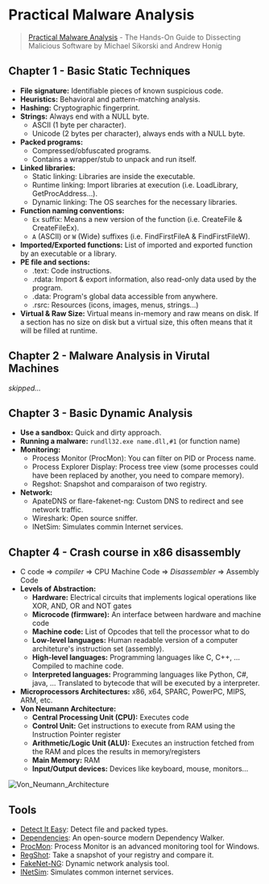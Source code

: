 # Practical Malware Analysis

> [Practical Malware Analysis](https://nostarch.com/malware) - The Hands-On Guide to Dissecting Malicious Software by Michael Sikorski and Andrew Honig

## Chapter 1 - Basic Static Techniques

- **File signature:** Identifiable pieces of known suspicious code.
- **Heuristics:** Behavioral and pattern-matching analysis.
- **Hashing:** Cryptographic fingerprint.
- **Strings:** Always end with a NULL byte.
    - ASCII (1 byte per character).
    - Unicode (2 bytes per character), always ends with a NULL byte.
- **Packed programs:**
    - Compressed/obfuscated programs.
    - Contains a wrapper/stub to unpack and run itself.
- **Linked libraries:**
    - Static linking: Libraries are inside the executable.
    - Runtime linking: Import libraries at execution (i.e. LoadLibrary, GetProcAddress...).
    - Dynamic linking: The OS searches for the necessary libraries.
- **Function naming conventions:**
    - `Ex` suffix: Means a new version of the function (i.e. CreateFile & CreateFileEx).
    - `A` (ASCII) or `W` (Wide) suffixes (i.e. FindFirstFileA & FindFirstFileW).
- **Imported/Exported functions:** List of imported and exported function by an executable or a library.
- **PE file and sections:**
    - .text: Code instructions.
    - .rdata: Import & export information, also read-only data used by the program.
    - .data: Program's global data accessible from anywhere.
    - .rsrc: Resources (icons, images, menus, strings...)
- **Virtual & Raw Size:** Virtual means in-memory and raw means on disk. If a section has no size on disk but a virtual size, this often means that it will be filled at runtime.

## Chapter 2 - Malware Analysis in Virutal Machines

*skipped...*

## Chapter 3 - Basic Dynamic Analysis

- **Use a sandbox:** Quick and dirty approach.
- **Running a malware:** `rundll32.exe name.dll,#1` (or function name)
- **Monitoring:**
    - Process Monitor (ProcMon): You can filter on PID or Process name.
    - Process Explorer Display: Process tree view (some processes could have been replaced by another, you need to compare memory).
    - Regshot: Snapshot and comparaison of two registry.
- **Network:**
    - ApateDNS or flare-fakenet-ng: Custom DNS to redirect and see network traffic.
    - Wireshark: Open source sniffer.
    - INetSim: Simulates commin Internet services.

## Chapter 4 - Crash course in x86 disassembly

- C code => *compiler* => CPU Machine Code => *Disassembler* => Assembly Code
- **Levels of Abstraction:**
    - **Hardware:** Electrical circuits that implements logical operations like XOR, AND, OR and NOT gates
    - **Microcode (firmware):** An interface between hardware and machine code
    - **Machine code:** List of Opcodes that tell the processor what to do
    - **Low-level languages:** Human readable version of a computer architeture's instruction set (assembly).
    - **High-level languages:** Programming languages like C, C++, ... Compiled to machine code.
    - **Interpreted languages:** Programming languages like Python, C#, java, ... Translated to bytecode that will be executed by a interpreter.
- **Microprocessors Architectures:** x86, x64, SPARC, PowerPC, MIPS, ARM, etc.
- **Von Neumann Architecture:**
    - **Central Processing Unit (CPU):** Executes code
    - **Control Unit:** Get instructions to execute from RAM using the Instruction Pointer register
    - **Arithmetic/Logic Unit (ALU):** Executes an instruction fetched from the RAM and plces the results in memory/registers
    - **Main Memory:** RAM
    - **Input/Output devices:** Devices like keyboard, mouse, monitors... 

![Von_Neumann_Architecture](https://upload.wikimedia.org/wikipedia/commons/thumb/e/e5/Von_Neumann_Architecture.svg/1920px-Von_Neumann_Architecture.svg.png)

## Tools

- [Detect It Easy](https://github.com/horsicq/Detect-It-Easy): Detect file and packed types.
- [Dependencies](https://github.com/lucasg/Dependencies): An open-source modern Dependency Walker.
- [ProcMon](https://learn.microsoft.com/en-us/sysinternals/downloads/procmon): Process Monitor is an advanced monitoring tool for Windows.
- [RegShot](https://github.com/Seabreg/Regshot): Take a snapshot of your registry and compare it.
- [FakeNet-NG](https://github.com/mandiant/flare-fakenet-ng): Dynamic network analysis tool. 
- [INetSim](https://www.inetsim.org/): Simulates common internet services.

